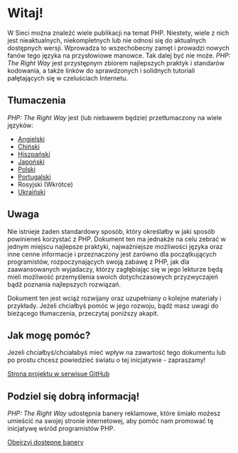 # Witaj!

W Sieci można znaleźć wiele publikacji na temat PHP. Niestety, wiele z nich jest nieaktualnych, niekompletnych lub nie
odnosi się do aktualnych dostępnych wersji. Wprowadza to wszechobecny zamęt i prowadzi nowych fanów tego języka na
przysłowiowe manowce. Tak dalej być nie może. _PHP: The Right Way_ jest przystępnym zbiorem najlepszych praktyk i
standarów kodowania, a także linków do sprawdzonych i solidnych tutoriali pałętających się w czeluściach Internetu. 

## Tłumaczenia

_PHP: The Right Way_ jest (lub niebawem będzie) przetłumaczony na wiele języków:

* [Angielski](http://www.phptherightway.com)
* [Chiński](http://wulijun.github.com/php-the-right-way)
* [Hiszpański](http://es.phptherightway.com)
* [Japoński](http://ja.phptherightway.com)
* [Polski](http://pl.phptherightway.com)
* [Portugalski](http://br.phptherightway.com/)
* Rosyjski (Wkrótce)
* [Ukraiński](http://iflista.github.com/php-the-right-way/)

## Uwaga

Nie istnieje żaden standardowy sposób, który określałby w jaki sposób powinieneś korzystać z PHP. Dokument ten ma
jednakże na celu zebrać w jednym miejscu najlepsze praktyki, najważniejsze możliwości języka oraz inne cenne
informacje i przeznaczony jest zarówno dla początkujących programistów, rozpoczynających swoją zabawę z PHP, jak dla
zaawansowanych wyjadaczy, którzy zagłębiając się w jego lekturze będą mieli możliwość przemyślenia swoich
dotychczasowych przyzwyczajeń bądź poznania najlepszych rozwiązań.

Dokument ten jest wciąż rozwijany oraz uzupełniany o kolejne materiały i przykłady. Jeżeli chciałbyś pomóc w jego
rozwoju, bądź masz uwagi do bieżącego tłumaczenia, przeczytaj poniższy akapit.

## Jak mogę pomóc?

Jezeli chciałbyś/chciałabyś mieć wpływ na zawartość tego dokumentu lub po prostu chcesz powiedzieć światu o tej
inicjatywie - zapraszamy!

[Strona projektu w serwisue GitHub][1] 

## Podziel się dobrą informacją!

_PHP: The Right Way_ udostępnia banery reklamowe, które śmiało możesz umieścić na swojej stronie internetowej, aby
pomóc nam promować tę inicjatywę wśród programistów PHP.

[Obejrzyj dostępne banery][2]

[1]: https://github.com/bartosz-maciaszek/php-the-right-way/tree/gh-pages
[2]: /banners.html
